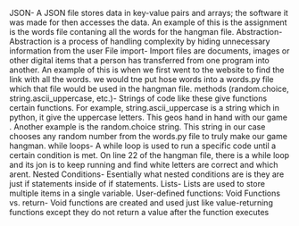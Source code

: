 JSON- A JSON file stores data in key-value pairs and arrays; the software it was made for then accesses the data. An example of this is the assignment is the words file contaning all the words for the hangman file. 
Abstraction- Abstraction is a process of handling complexity by hiding unnecessary information from the user
File import- Import files are documents, images or other digital items that a person has transferred from one program into another. An example of this is when we first went to the website to find the link with all the words. we would tne put hose words into a words.py file which that file would be used in the hangman file. 
methods (random.choice, string.ascii_uppercase, etc.)- Strings of code like these give functions certain functions. For example, string.ascii_uppercase is a string which in python, it give the uppercase letters. This geos hand in hand with our game . Another example is the random.choice string. This string in our case chooses any random number from the words.py file to truly make our game hangman.
while loops- A while loop is used to run a specific code until a certain condition is met. On line 22 of the hangman file, there is a while loop and its jon is to keep running and find white letters are correct and which arent. 
Nested Conditions- Esentially what nested conditions are is they are just if statements inside of if statements. 
Lists- Lists are used to store multiple items in a single variable.
User-defined functions: Void Functions vs. return- Void functions are created and used just like value-returning functions except they do not return a value after the function executes